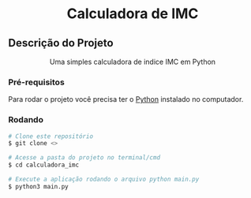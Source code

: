 <h1 align="Center"> Calculadora de IMC</h1>

## Descrição do Projeto
<p align="center">Uma simples calculadora de indice IMC em Python</p>

### Pré-requisitos

Para rodar o projeto você precisa ter o [Python](https://www.python.org/downloads/) instalado no computador.

### Rodando

```bash
# Clone este repositório
$ git clone <>

# Acesse a pasta do projeto no terminal/cmd
$ cd calculadora_imc

# Execute a aplicação rodando o arquivo python main.py
$ python3 main.py

```